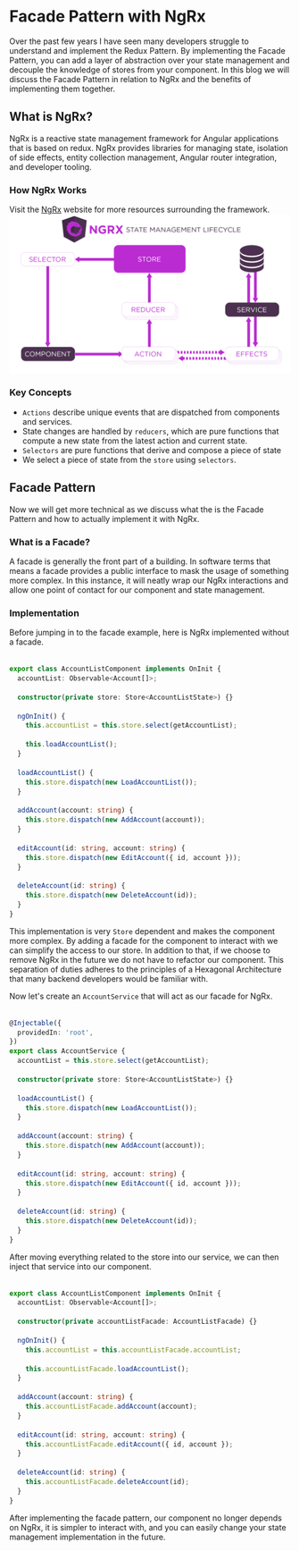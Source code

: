 # Facade Pattern with NgRx
Over the past few years I have seen many developers struggle to understand and implement the Redux Pattern. By implementing the Facade Pattern, you can add a layer of abstraction over your state management and decouple the knowledge of stores from your component. In this blog we will discuss the Facade Pattern in relation to NgRx and the benefits of implementing them together.

## What is NgRx?
NgRx is a reactive state management framework for Angular applications that is based on redux. NgRx provides libraries for managing state, isolation of side effects, entity collection management, Angular router integration, and developer tooling.

### How NgRx Works
Visit the [NgRx](https://ngrx.io/) website for more resources surrounding the framework.
![NgRx Lifecycle](/images/2021/12/ngrx-state-management-lifecycle.png)

### Key Concepts
* `Actions` describe unique events that are dispatched from components and services.
* State changes are handled by `reducers`, which are pure functions that compute a new state from the latest action and current state.
* `Selectors` are pure functions that derive and compose a piece of state
* We select a piece of state from the `store` using `selectors`.

## Facade Pattern
Now we will get more technical as we discuss what the is the Facade Pattern and how to actually implement it with NgRx.

### What is a Facade?
A facade is generally the front part of a building. In software terms that means a facade provides a public interface to mask the usage of something more complex. In this instance, it will neatly wrap our NgRx interactions and allow one point of contact for our component and state management.

### Implementation
Before jumping in to the facade example, here is NgRx implemented without a facade.
``` Typescript

export class AccountListComponent implements OnInit {
  accountList: Observable<Account[]>;

  constructor(private store: Store<AccountListState>) {}

  ngOnInit() {
    this.accountList = this.store.select(getAccountList);

    this.loadAccountList();
  }

  loadAccountList() {
    this.store.dispatch(new LoadAccountList());
  }

  addAccount(account: string) {
    this.store.dispatch(new AddAccount(account));
  }

  editAccount(id: string, account: string) {
    this.store.dispatch(new EditAccount({ id, account }));
  }

  deleteAccount(id: string) {
    this.store.dispatch(new DeleteAccount(id));
  }
}

```

This implementation is very `Store` dependent and makes the component more complex. By adding a facade for the component to interact with we can simplify the access to our store. In addition to that, if we choose to remove NgRx in the future we do not have to refactor our component. This separation of duties adheres to the principles of a Hexagonal Architecture that many backend developers would be familiar with.

Now let's create an `AccountService` that will act as our facade for NgRx.
``` Typescript

@Injectable({
  providedIn: 'root',
})
export class AccountService {
  accountList = this.store.select(getAccountList);

  constructor(private store: Store<AccountListState>) {}

  loadAccountList() {
    this.store.dispatch(new LoadAccountList());
  }

  addAccount(account: string) {
    this.store.dispatch(new AddAccount(account));
  }

  editAccount(id: string, account: string) {
    this.store.dispatch(new EditAccount({ id, account }));
  }

  deleteAccount(id: string) {
    this.store.dispatch(new DeleteAccount(id));
  }
}

```

After moving everything related to the store into our service, we can then inject that service into our component.

``` Typescript

export class AccountListComponent implements OnInit {
  accountList: Observable<Account[]>;

  constructor(private accountListFacade: AccountListFacade) {}

  ngOnInit() {
    this.accountList = this.accountListFacade.accountList;

    this.accountListFacade.loadAccountList();
  }

  addAccount(account: string) {
    this.accountListFacade.addAccount(account);
  }

  editAccount(id: string, account: string) {
    this.accountListFacade.editAccount({ id, account });
  }

  deleteAccount(id: string) {
    this.accountListFacade.deleteAccount(id);
  }
}

```
After implementing the facade pattern, our component no longer depends on NgRx, it is simpler to interact with, and you can easily change your state management implementation in the future.
